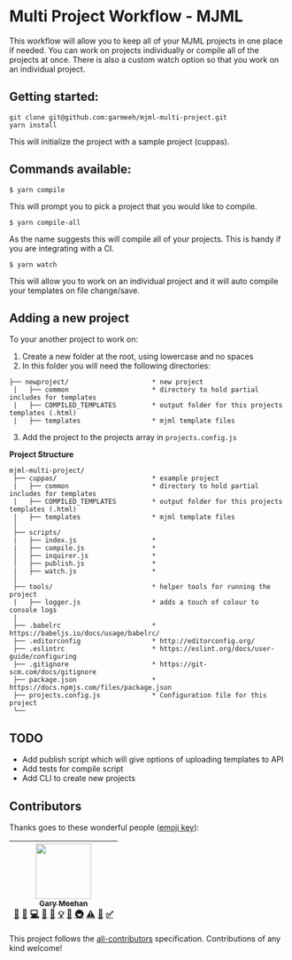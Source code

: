# Multi Project Workflow - MJML

This workflow will allow you to keep all of your MJML projects in one place if needed. You can work on projects individually or compile all of the projects at once. There is also a custom watch option so that you work on an individual project.

## Getting started:

```
git clone git@github.com:garmeeh/mjml-multi-project.git
yarn install
```

This will initialize the project with a sample project (cuppas).

## Commands available:

```
$ yarn compile
```

This will prompt you to pick a project that you would like to compile.

```
$ yarn compile-all
```

As the name suggests this will compile all of your projects. This is handy if you are integrating with a CI.

```
$ yarn watch
```

This will allow you to work on an individual project and it will auto compile your templates on file change/save.

## Adding a new project

To your another project to work on:

1.  Create a new folder at the root, using lowercase and no spaces
2.  In this folder you will need the following directories:

```
├── newproject/                     * new project
 |   ├── common                     * directory to hold partial includes for templates
 |   ├── COMPILED_TEMPLATES         * output folder for this projects templates (.html)
 |   ├── templates                  * mjml template files
```

3.  Add the project to the projects array in `projects.config.js`

**Project Structure**

```
mjml-multi-project/
 ├── cuppas/                        * example project
 |   ├── common                     * directory to hold partial includes for templates
 |   ├── COMPILED_TEMPLATES         * output folder for this projects templates (.html)
 |   ├── templates                  * mjml template files
 │
 ├── scripts/
 |   ├── index.js                   *
 |   ├── compile.js                 *
 │   ├── inquirer.js                *
 │   ├── publish.js                 *
 |   ├── watch.js                   *
 │
 ├── tools/                         * helper tools for running the project
 |   ├── logger.js                  * adds a touch of colour to console logs
 |
 ├── .babelrc                       * https://babeljs.io/docs/usage/babelrc/
 ├── .editorconfig                  * http://editorconfig.org/
 ├── .eslintrc                      * https://eslint.org/docs/user-guide/configuring
 ├── .gitignore                     * https://git-scm.com/docs/gitignore
 ├── package.json                   * https://docs.npmjs.com/files/package.json
 ├── projects.config.js             * Configuration file for this project
 └──
```

## TODO

* Add publish script which will give options of uploading templates to API
* Add tests for compile script
* Add CLI to create new projects

## Contributors

Thanks goes to these wonderful people ([emoji key](https://github.com/kentcdodds/all-contributors#emoji-key)):

<!-- ALL-CONTRIBUTORS-LIST:START - Do not remove or modify this section -->

<!-- prettier-ignore -->
| [<img src="https://avatars1.githubusercontent.com/u/13333582?v=4" width="100px;"/><br /><sub><b>Gary Meehan</b></sub>](https://github.com/garmeeh)<br />[💬](#question-garmeeh "Answering Questions") [📝](#blog-garmeeh "Blogposts") [💻](https://github.com/garmeeh/mjml-multi-project/commits?author=garmeeh "Code") [🎨](#design-garmeeh "Design") [📖](https://github.com/garmeeh/mjml-multi-project/commits?author=garmeeh "Documentation") [💡](#example-garmeeh "Examples") [🤔](#ideas-garmeeh "Ideas, Planning, & Feedback") [🚇](#infra-garmeeh "Infrastructure (Hosting, Build-Tools, etc)") [⚠️](https://github.com/garmeeh/mjml-multi-project/commits?author=garmeeh "Tests") [🔧](#tool-garmeeh "Tools") [✅](#tutorial-garmeeh "Tutorials") |
| :---: |

<!-- ALL-CONTRIBUTORS-LIST:END -->

This project follows the [all-contributors](https://github.com/kentcdodds/all-contributors) specification. Contributions of any kind welcome!
